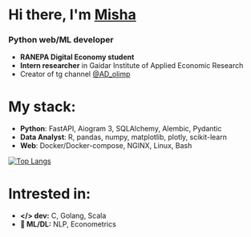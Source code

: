 # Hi there, I'm [Misha](https://t.me/MishaAnikutin)
### Python web/ML developer

- **RANEPA Digital Economy student**
- **Intern researcher** in Gaidar Institute of Applied Economic Research
- Creator of tg channel [@AD_olimp](https://t.me/AD_olimp)

# My stack:
- **Python**: FastAPI, Aiogram 3, SQLAlchemy, Alembic, Pydantic
- **Data Analyst**: R, pandas, numpy, matplotlib, plotly, scikit-learn
- **Web**: Docker/Docker-compose, NGINX, Linux, Bash

[![Top Langs](https://github-readme-stats.vercel.app/api/top-langs/?username=MishaAnikutin&layout=compact&hide=jupyter%20notebook,makefile,scala,html)](https://github.com/MishaAnikutin/github-readme-stats)

# Intrested in:
- **</> dev:** C, Golang, Scala
- **🚀 ML/DL:** NLP, Econometrics
